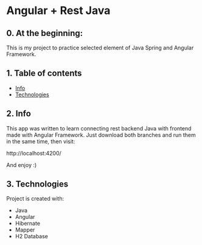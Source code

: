 # Angular + Rest Java 
## 0. At the beginning:
This is my project to practice selected element of Java Spring and Angular Framework.

## 1. Table of contents
* [Info](#2-info)
* [Technologies](#3-technologies)

## 2. Info

This app was written to learn connecting rest backend Java with frontend made with Angular Framework. 
Just download both branches and run them in the same time, then visit: 

http://localhost:4200/

And enjoy :) 

## 3. Technologies
Project is created with:
* Java
* Angular
* Hibernate
* Mapper
* H2 Database


